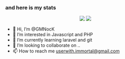 ### and here is my stats
<p align="center">
  <img src="https://github-readme-streak-stats.herokuapp.com/?user=SatriaAPN&theme=monokai"/>
  <img src="https://github-readme-stats.vercel.app/api/top-langs/?username=SatriaAPN&layout=compact&theme=monokai&langs_count=12"/><br />
</p>

- 👋 Hi, I’m @GMNocK
- 👀 I’m interested in Javascript and PHP  
- 🌱 I’m currently learning laravel and git
- 💞️ I’m looking to collaborate on ..
- 📫 How to reach me userwith.immortal@gmail.com

<!---
GMNocK/GMNocK is a ✨ special ✨ repository because its `README.md` (this file) appears on your GitHub profile.
You can click the Preview link to take a look at your changes.
--->
